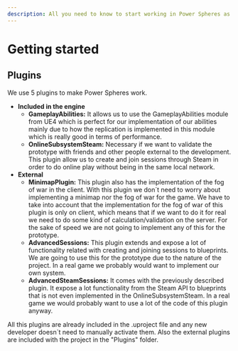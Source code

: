 ```yaml
---
description: All you need to know to start working in Power Spheres as soon as possible
---
```


# Getting started

## Plugins

We use 5 plugins to make Power Spheres work.

* **Included in the engine**
  * **GameplayAbilities:** It allows us to use the GameplayAbilities module from UE4 which is perfect for our implementation of our abilities mainly due to how the replication is implemented in this module which is really good in terms of performance.
  * **OnlineSubsystemSteam:** Necessary if we want to validate the prototype with friends and other people external to the development. This plugin allow us to create and join sessions through Steam in order to do online play without being in the same local network.
* **External**
  * **MinimapPlugin:** This plugin also has the implementation of the fog of war in the client. With this plugin we don´t need to worry about implementing a minimap nor the fog of war for the game. We have to take into account that the implementation for the fog of war of this plugin is only on client, which means that if we want to do it for real we need to do some kind of calculation/validation on the server. For the sake of speed we are not going to implement any of this for the prototype.
  * **AdvancedSessions:** This plugin extends and expose a lot of functionality related with creating and joining sessions to blueprints. We are going to use this for the prototype due to the nature of the project. In a real game we probably would want to implement our own system.
  * **AdvancedSteamSessions:** It comes with the previously described plugin. It expose a lot functionality from the Steam API to blueprints that is not even implemented in the OnlineSubsystemSteam. In a real game we would probably want to use a lot of the code of this plugin anyway.

All this plugins are already included in the .uproject file and any new developer doesn´t need to manually activate them. Also the external plugins are included with the project in the "Plugins" folder.

